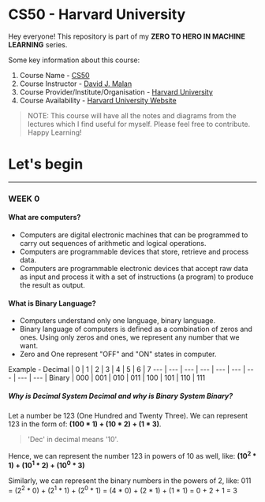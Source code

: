 # CS50 - Harvard University

Hey everyone! This repository is part of my **ZERO TO HERO IN MACHINE LEARNING** series.

Some key information about this course:
1. Course Name - [CS50](https://bit.ly/3CKyv5r)
2. Course Instructor - [David J. Malan](https://bit.ly/3Ifrlao)
3. Course Provider/Institute/Organisation - [Harvard University](https://bit.ly/3KJSAf5)
4. Course Availability - [Harvard University Website](https://bit.ly/3CKyv5r)

> NOTE: This course will have all the notes and diagrams from the lectures which I find useful for myself. Please feel free to contribute. Happy Learning!

# Let's begin
---
### WEEK 0

#### What are computers?
- Computers are digital electronic machines that can be programmed to carry out sequences of arithmetic and logical operations.
- Computers are programmable devices that store, retrieve and process data.
- Computers are programmable electronic devices that accept raw data as input and process it with a set of instructions (a program) to produce the result as output.

#### What is Binary Language?
- Computers understand only one language, binary language.
- Binary language of computers is defined as a combination of zeros and ones. Using only zeros and ones, we represent any number that we want.
- Zero and One represent "OFF" and "ON" states in computer.

Example -
Decimal | 0 | 1 | 2 | 3 | 4 | 5 | 6 | 7
--- | --- | --- | --- | --- | --- | --- | --- | --- |
Binary | 000 | 001 | 010 | 011 | 100 | 101 | 110 | 111

##### Why is Decimal System Decimal and why is Binary System Binary?
Let a number be 123 (One Hundred and Twenty Three). We can represent 123 in the form of:
**(100 * 1) + (10 * 2) + (1 * 3)**.
> 'Dec' in decimal means '10'.

Hence, we can represent the number 123 in powers of 10 as well, like:
**(10<sup>2</sup> * 1) + (10<sup>1</sup> * 2) + (10<sup>0</sup> * 3)**

Similarly, we can represent the binary numbers in the powers of 2, like:
011 = (2<sup>2</sup> * 0) + (2<sup>1</sup> * 1) + (2<sup>0</sup> * 1) = (4 * 0) + (2 * 1) + (1 * 1) = 0 + 2 + 1 = 3
